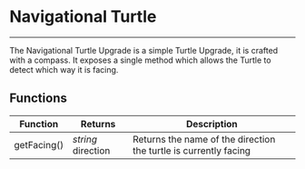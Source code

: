 # Navigational Turtle

---


The Navigational Turtle Upgrade is a simple Turtle Upgrade, it is crafted with a compass. It exposes a single method which allows the Turtle to detect which way it is facing.

## Functions
| Function | Returns | Description |
|----------|---------|-------------|
|getFacing()|_string_ direction|Returns the name of the direction the turtle is currently facing|